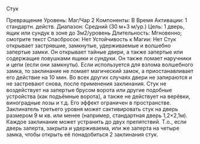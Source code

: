 
Стук

Превращение
Уровень: Маг/Чар 2
Компоненты: В
Время Активации: 1 стандартн. действ.
Диапазон: Средний (30 м+3 м/ур.)
Цель: 1 дверь, ящик или сундук в зоне
до 3м2/уровень
Длительность: Мгновенно; смотрите
текст
Спасбросок: Нет
Устойчивость к Магии: Нет
Стук открывает застрявшие, замкнутые,
удерживаемые и волшебно запертые
замки. Он открывает тайные двери, а
также запертые или содержащие ловушками ящики и сундуки. Он также ломает
наручники и цепи (если они замкнуты).
Если используется для взлома волшебного замка, то заклинание не ломает
магический замок, а приостанавливает
его действие на 10 мин. Во всех других случаях двери не запираются и не
застревают снова, после применения
заклинания. Стук не воздействует на
запертые брусом ворота или другие подобные устройства (как подъёмные ворота), а также не действует на верёвки,
виноградные лозы и т.д. Его эффект
ограничен в пространстве. Заклинатель
третьего уровня может сактивировать
стук на дверь размером 9 м кв. или менее
(например, стандартная дверь 1,2×2,1м).
Каждое заклинание может устранить до
двух препятствий. Т.о., если дверь заперта, закрыта и удерживаема, или же заперта на четыре замка, чтобы открыть её
понадобиться 2 заклинания стук.